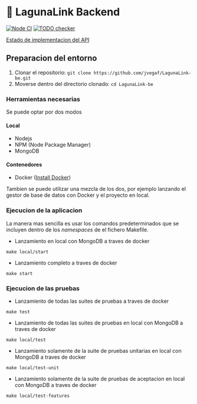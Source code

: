 #  🎯 LagunaLink Backend

[![Node CI](https://github.com/jvegaf/LagunaLink-be/actions/workflows/nodejs.yml/badge.svg?event=workflow_dispatch)](https://github.com/jvegaf/LagunaLink-be/actions/workflows/nodejs.yml)
[![TODO checker](https://github.com/jvegaf/LagunaLink-be/actions/workflows/todo-checker.yml/badge.svg?event=push)](https://github.com/jvegaf/LagunaLink-be/actions/workflows/todo-checker.yml)


[Estado de implementacion del API](https://github.com/jvegaf/LagunaLink-be/blob/master/api-endpoints.md)

## Preparacion del entorno
1. Clonar el repositorio: `git clone https://github.com/jvegaf/LagunaLink-be.git`
3. Moverse dentro del directorio clonado: `cd LagunaLink-be`
### Herramientas necesarias

Se puede optar por dos modos
#### Local
- Nodejs
- NPM (Node Package Manager)
- MongoDB

####  Contenedores
- Docker ([Install Docker](https://www.docker.com/get-started))

Tambien se puede utilizar una mezcla de los dos, por ejemplo lanzando el gestor de base de datos con Docker y el 
proyecto en local.

### Ejecucion de la aplicacion

La manera mas sencilla es usar los comandos predeterminados que se incluyen dentro de los *namespaces* de el fichero Makefile.

 - Lanzamiento en local con MongoDB a traves de docker
```shell script
make local/start
```

 - Lanzamiento completo a traves de docker
```shell script
make start
```

### Ejecucion de las pruebas

 - Lanzamiento de todas las suites de pruebas a traves de docker
```shell script
make test
```

 - Lanzamiento de todas las suites de pruebas en local con MongoDB a traves de docker
```shell script
make local/test
```

 - Lanzamiento solamente de la suite de pruebas unitarias en local con MongoDB a traves de docker
```shell script
make local/test-unit
```

 - Lanzamiento solamente de la suite de pruebas de aceptacion en local con MongoDB a traves de docker
```shell script
make local/test-features
```

